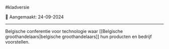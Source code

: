 #kladversie 

📅 Aangemaakt: 24-09-2024

---
Belgische conferentie voor technologie waar [[Belgische groothandelaars|belgische groothandelaars]] hun producten en bedrijf voorstellen. 